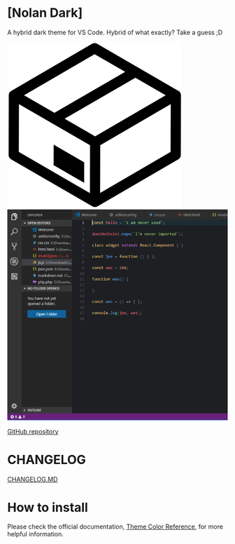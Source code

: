 # [Nolan Dark]

A hybrid dark theme for VS Code. Hybrid of what exactly? Take a guess ;D

![Logo](https://github.com/combataran/nolandark/raw/master/images/logo.png)
![Preview](https://github.com/combataran/nolandark/raw/master/images/ss.png)

[GitHub repository](https://github.com/combataran/nolandark)

# CHANGELOG
[CHANGELOG.MD](CHANGELOG.md)

# How to install



Please check the official documentation,
[Theme Color Reference](https://code.visualstudio.com/docs/getstarted/theme-color-reference),
for more helpful information.


